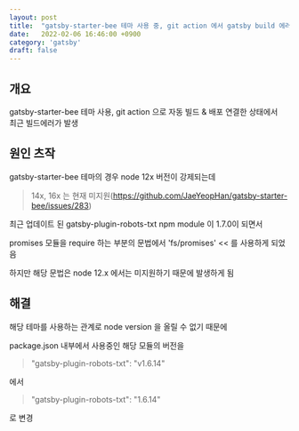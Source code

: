 ```yaml
---
layout: post
title:  "gatsby-starter-bee 테마 사용 중, git action 에서 gatsby build 에러시"
date:   2022-02-06 16:46:00 +0900
category: 'gatsby'
draft: false
---
```


## 개요

gatsby-starter-bee 테마 사용, git action 으로 자동 빌드 & 배포 연결한 상태에서  
최근 빌드에러가 발생

## 원인 츠작

gatsby-starter-bee 테마의 경우 node 12x 버전이 강제되는데
> 14x, 16x 는 현재 미지원(https://github.com/JaeYeopHan/gatsby-starter-bee/issues/283)

최근 업데이트 된 gatsby-plugin-robots-txt npm module 이 1.7.0이 되면서

promises 모듈을 require 하는 부분의 문법에서 'fs/promises' << 를 사용하게 되었음

하지만 해당 문법은 node 12.x 에서는 미지원하기 때문에 발생하게 됨

## 해결

해당 테마를 사용하는 관계로 node version 을 올릴 수 없기 때문에  

package.json 내부에서 사용중인 해당 모듈의 버전을

> "gatsby-plugin-robots-txt": "v1.6.14"

에서

> "gatsby-plugin-robots-txt": "1.6.14"

로 변경